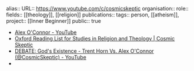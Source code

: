 alias::
URL:: https://www.youtube.com/c/cosmicskeptic
organisation::
role::
fields:: [[theology]], [[religion]] 
publications:: 
tags:: person, [[atheism]], 
project:: [[Inner Beginner]] 
public:: true

- [Alex O'Connor - YouTube](https://www.youtube.com/c/cosmicskeptic)
- [Oxford Reading List for Studies in Religion and Theology | Cosmic Skeptic](https://cosmicskeptic.com/oxfordreadinglist/)
- [DEBATE: God's Existence - Trent Horn Vs. Alex O'Connor (@CosmicSkeptic) - YouTube](https://www.youtube.com/watch?v=5PF1JgXOKDQ)
-